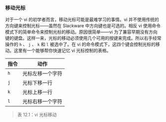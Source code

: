 ### 移动光标

对于一个 vi 的初学者而言，移动光标可能是最难学习的事情。vi 并不使用传统的方向键来控制光标——虽然在 Slackware 中方向键也是可选的。相反 vi 使用命令模式下的简单命令来控制光标的移动。原因很简单——vi 为了兼容早期没有方向键的键盘。这样一来，光标的移动必须使用几个可用的按键来完成。所以右手经常操作的 `h` 、 `j` 、 `k` 和 `l` 被选中了。在 vi 的命令模式下，这四个键会控制光标的移动。这里有一个能够帮你快速记忆 vi 光标控制的表格。

| 指令 | 动作             |
| ---- | ---------------- |
| `h`  | 光标左移一个字符 |
| `j`  | 光标下移一行     |
| `k`  | 光标上移一行     |
| `l`  | 光标右移一个字符 |

> 表 12.1：vi 光标移动
